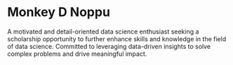 # Monkey D Noppu
A motivated and detail-oriented data science enthusiast seeking a scholarship opportunity to further enhance skills and knowledge in the field of data science. Committed to leveraging data-driven insights to solve complex problems and drive meaningful impact.
